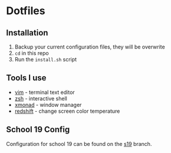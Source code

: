 # Dotfiles

## Installation

1. Backup your current configuration files, they will be overwrite
2. `cd` in this repo
3. Run the `install.sh` script

## Tools I use

* [vim](https://github.com/vim/vim) - terminal text editor
* [zsh](https://www.zsh.org/) - interactive shell
* [xmonad](https://xmonad.org) - window manager
* [redshift](https://github.com/jonls/redshift) - change screen color temperature

## School 19 Config

Configuration for school 19 can be found on the [s19](https://github.com/HappyTramp/dotfiles/tree/s19) branch.
